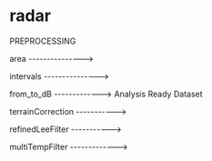 # radar

PREPROCESSING

area                   --------------->

intervals              --------------->

from_to_dB             ------------->                           Analysis Ready Dataset 
                                       
terrainCorrection      ----------->

refinedLeeFilter       ----------->

multiTempFilter        ------------->
